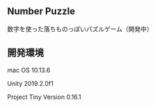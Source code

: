 ## Number Puzzle

数字を使った落ちものっぽいパズルゲーム（開発中）

## 開発環境

mac OS 10.13.6

Unity 2019.2.0f1

Project Tiny Version 0.16.1



